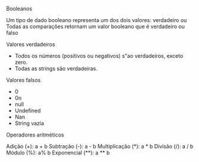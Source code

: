 Booleanos

Um tipo de dado booleano representa um dos dois valores: verdadeiro ou Todas as comparações retornam um valor booleano que é verdadeiro ou falso

Valores verdadeiros

- Todos os números (positivos ou negativos) s"ao verdadeiros, exceto zero.
- Todas as strings são verdadeiras.

Valores falsos
- 0
- 0n
- null
- Undefined
- Nan
- String vazia


Operadores aritméticos

Adição (+): a + b
Subtração (-): a - b
Multiplicação (*): a * b
Divisão (/): a / b
Módulo (%): a% b
Exponencial (**): a ** b